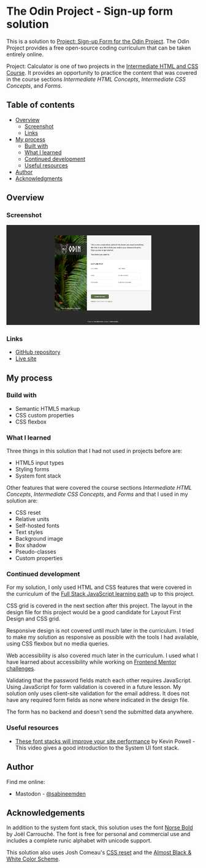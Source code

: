 # The Odin Project - Sign-up form solution

This is a solution to [Project: Sign-up Form for the Odin Project](https://www.theodinproject.com/lessons/node-path-intermediate-html-and-css-sign-up-form). The Odin Project provides a free open-source coding curriculum that can be taken entirely online.

Project: Calculator is one of two projects in the [Intermediate HTML and CSS Course](https://www.theodinproject.com/paths/full-stack-javascript/courses/intermediate-html-and-css). It provides an opportunity to practice the content that was covered in the course sections _Intermediate HTML Concepts_, _Intermediate CSS Concepts_, and _Forms_.

## Table of contents

- [Overview](#overview)
  - [Screenshot](#screenshot)
  - [Links](#links)
- [My process](#my-process)
  - [Built with](#built-with)
  - [What I learned](#what-i-learned)
  - [Continued development](#continued-development)
  - [Useful resources](#useful-resources)
- [Author](#author)
- [Acknowledgments](#acknowledgments)

## Overview

### Screenshot

![screenshot for Project: Sign-up Form](./screenshot.png)

### Links

- [GitHub repository](https://github.com/SabineEmden/odin-sign-up-form)
- [Live site](https://sabineemden.github.io/odin-sign-up-form/)

## My process

### Build with

- Semantic HTML5 markup
- CSS custom properties
- CSS flexbox

### What I learned

Three things in this solution that I had not used in projects before are:

- HTML5 input types
- Styling forms
- System font stack

Other features that were covered the course sections _Intermediate HTML Concepts_, _Intermediate CSS Concepts_, and _Forms_ and that I used in my solution are:

- CSS reset
- Relative units
- Self-hosted fonts
- Text styles
- Background image
- Box shadow
- Pseudo-classes
- Custom properties

### Continued development

For my solution, I only used HTML and CSS features that were covered in the curriculum of the [Full Stack JavaScript learning path](https://www.theodinproject.com/paths/full-stack-javascript) up to this project.

CSS grid is covered in the next section after this project. The layout in the design file for this project would be a good candidate for Layout First Design and CSS grid.

Responsive design is not covered until much later in the curriculum. I tried to make my solution as responsive as possible with the tools I had available, using CSS flexbox but no media queries.

Web accessibility is also covered much later in the curriculum. I used what I have learned about accessibility while working on [Frontend Mentor challenges](https://www.frontendmentor.io/).

Validating that the password fields match each other requires JavaScript. Using JavaScript for form validation is covered in a future lesson. My solution only uses client-site validation for the email address. It does not have any required form fields as none where indicated in the design file.

The form has no backend and doesn't send the submitted data anywhere.

### Useful resources

- [These font stacks will improve your site performance](https://www.youtube.com/watch?v=VOd6jfAImV4) by Kevin Powell - This video gives a good introduction to the System UI font stack.

## Author

Find me online:

- Mastodon - [@sabineemden](https://mastodon.online/@sabineemden)

## Acknowledgements

In addition to the system font stack, this solution uses the font [Norse Bold](https://www.joelcarrouche.com/fonts/norse) by Joël Carrouché. The font is free for personal and commercial use and includes a complete runic alphabet with unicode support.

This solution also uses Josh Comeau's [CSS reset](https://www.joshwcomeau.com/css/custom-css-reset/) and the [Almost Black & White Color Scheme](https://www.schemecolor.com/almost-black-white.php).
